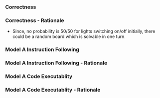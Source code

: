 ### Correctness	

### Correctness - Rationale

- Since, no probability is 50/50 for lights switching on/off initially, there could be a random board which is solvable in one turn.

### Model A Instruction Following

### Model A Instruction Following - Rationale

### Model A Code Executablity

### Model A Code Executablity - Rationale

